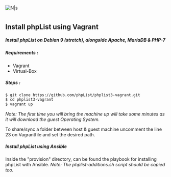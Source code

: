 ![N|s](https://www.phplist.org/wp-content/uploads/2014/04/logo-nodomain-black.svg)

#
## Install phpList using Vagrant


##### Install phpList on Debian 9 (stretch), alongside Apache, MariaDB & PHP-7

##### Requirements :
* Vagrant
* Virtual-Box

##### Steps :
``` sh
$ git clone https://github.com/phpList/phplist3-vagrant.git
$ cd phplist3-vagrant
$ vagrant up
```
*Note: The first time you will bring the machine up will take some minutes as it will download the guest Operating System.*

To share/sync a folder between host & guest machine uncomment the line 23 on Vagrantfile and set the desired path.

##### Install phpList using Ansible
Inside the "provision" directory, can be found the playbook for installing phpList with Ansible.
*Note: The phplist-additions.sh script should be copied too.*
